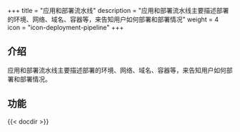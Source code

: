 ﻿+++
title = "应用和部署流水线"
description = "应用和部署流水线主要描述部署的环境、网络、域名、容器等，来告知用户如何部署和部署情况"
weight = 4
icon = "icon-deployment-pipeline"
+++

## 介绍

应用和部署流水线主要描述部署的环境、网络、域名、容器等，来告知用户如何部署和部署情况。

## 功能

 {{< docdir >}}